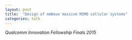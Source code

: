 ```yaml
---
layout: post
title:  "Design of mmWave massive MIMO cellular systems"
categories: talk
---
```

_Qualcomm Innovation Fellowship Finals 2015_

<!--more-->
